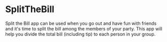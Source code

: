 SplitTheBill
============

Split the Bill app can be used when you go out and have fun with friends and it's time to split the bill among the members of your party. This app will help you divide the total bill (including tip) to each person in your group.
